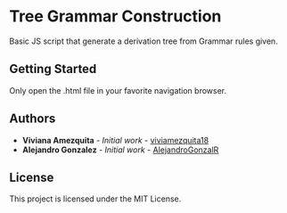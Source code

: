 # Tree Grammar Construction

Basic JS script that generate a derivation tree from Grammar rules given.

## Getting Started

Only open the .html file in your favorite navigation browser.

## Authors

* **Viviana Amezquita** - *Initial work* - [viviamezquita18](https://github.com/viviamezquita18)
* **Alejandro Gonzalez** - *Initial work* - [AlejandroGonzalR](https://github.com/AlejandroGonzalR)

## License

This project is licensed under the MIT License.
